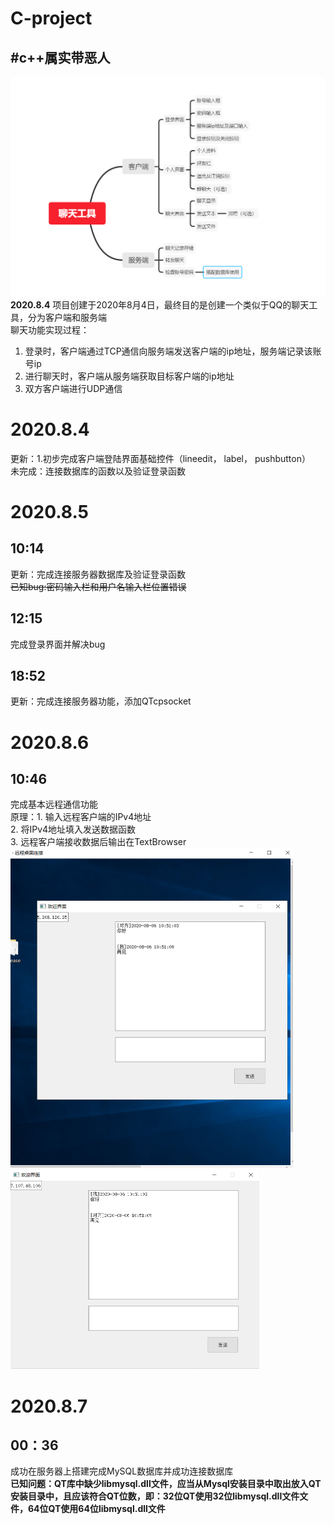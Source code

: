 # C-project
#c++属实带恶人
---
![image](https://github.com/MaxKev1n/C-project/blob/master/images/Functions.png)
**2020.8.4**
项目创建于2020年8月4日，最终目的是创建一个类似于QQ的聊天工具，分为客户端和服务端  
聊天功能实现过程：  
1. 登录时，客户端通过TCP通信向服务端发送客户端的ip地址，服务端记录该账号ip  
2. 进行聊天时，客户端从服务端获取目标客户端的ip地址  
3. 双方客户端进行UDP通信 

# 2020.8.4
更新：1.初步完成客户端登陆界面基础控件（lineedit， label， pushbutton）  
          未完成：连接数据库的函数以及验证登录函数  
# 2020.8.5 
## 10:14 
  更新：完成连接服务器数据库及验证登录函数   
  ~~已知bug:密码输入栏和用户名输入栏位置错误~~  
## 12:15  
   完成登录界面并解决bug  
## 18:52  
  更新：完成连接服务器功能，添加QTcpsocket  
  # 2020.8.6  
  ## 10:46  
  完成基本远程通信功能  
  原理：1. 输入远程客户端的IPv4地址  
  2. 将IPv4地址填入发送数据函数  
  3. 远程客户端接收数据后输出在TextBrowser  
<img width="452" height="512" src="https://github.com/MaxKev1n/C-project/blob/master/images/result1.png"/>
<img width="398" height="319" src="https://github.com/MaxKev1n/C-project/blob/master/images/result2.png"/>  
# 2020.8.7
## 00：36  
成功在服务器上搭建完成MySQL数据库并成功连接数据库  
**已知问题：QT库中缺少libmysql.dll文件，应当从Mysql安装目录中取出放入QT安装目录中，且应该符合QT位数，即：32位QT使用32位libmysql.dll文件文件，64位QT使用64位libmysql.dll文件** 

